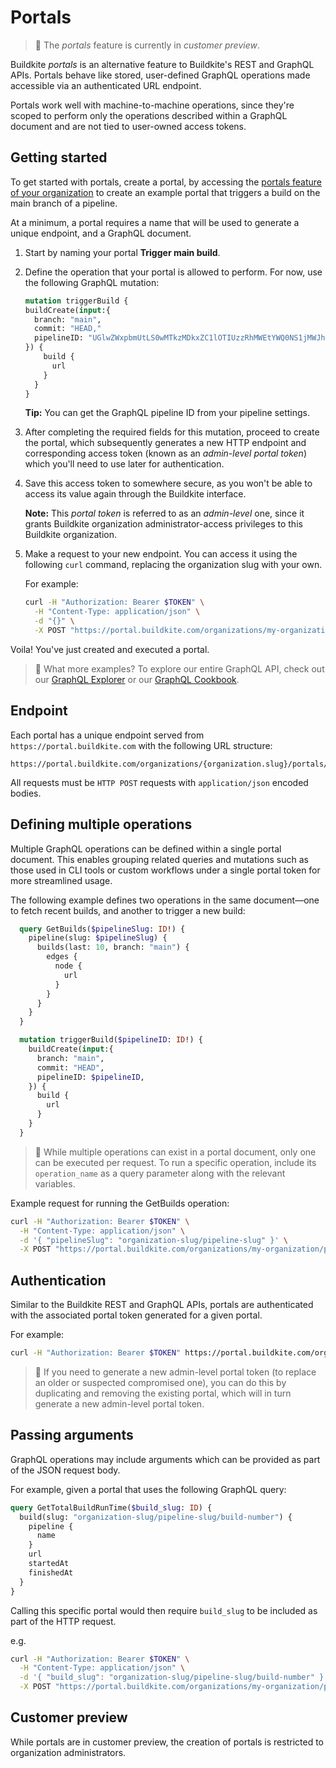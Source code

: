 # Portals

> 📘
> The _portals_ feature is currently in _customer preview_.

Buildkite _portals_ is an alternative feature to Buildkite's REST and GraphQL APIs. Portals behave like stored, user-defined GraphQL operations made accessible via an authenticated URL endpoint.

Portals work well with machine-to-machine operations, since they're scoped to perform only the operations described within a GraphQL document and are not tied to user-owned access tokens.

## Getting started

To get started with portals, create a portal, by accessing the [portals feature of your organization](https://buildkite.com/organizations/~/portals) to create an example portal that triggers a build on the main branch of a pipeline.

At a minimum, a portal requires a name that will be used to generate a unique endpoint, and a GraphQL document.

1. Start by naming your portal **Trigger main build**.

1. Define the operation that your portal is allowed to perform. For now, use the following GraphQL mutation:

    ```graphql
    mutation triggerBuild {
    buildCreate(input:{
      branch: "main",
      commit: "HEAD,"
      pipelineID: "UGlwZWxpbmUtLS0wMTkzMDkxZC1lOTIUzzRhMWEtYWQ0NS1jMWJhNTA2N2RiMzQ=",
    }) {
        build {
          url
        }
      }
    }
    ```

    **Tip:** You can get the GraphQL pipeline ID from your pipeline settings.

1. After completing the required fields for this mutation, proceed to create the portal, which subsequently generates a new HTTP endpoint and corresponding access token (known as an _admin-level portal token_) which you'll need to use later for authentication.

1. Save this access token to somewhere secure, as you won't be able to access its value again through the Buildkite interface.

    **Note:** This _portal token_ is referred to as an _admin-level_ one, since it grants Buildkite organization administrator-access privileges to this Buildkite organization.

1. Make a request to your new endpoint. You can access it using the following `curl` command, replacing the organization slug with your own.

    For example:

    ```sh
    curl -H "Authorization: Bearer $TOKEN" \
      -H "Content-Type: application/json" \
      -d "{}" \
      -X POST "https://portal.buildkite.com/organizations/my-organization/portals/trigger-main-build"
    ```

Voila! You've just created and executed a portal.

>📘 What more examples?
> To explore our entire GraphQL API, check out our [GraphQL Explorer](https://buildkite.com/user/graphql/console) or our [GraphQL Cookbook](https://buildkite.com/docs/apis/graphql/graphql-cookbook).

## Endpoint

Each portal has a unique endpoint served from `https://portal.buildkite.com` with the following URL structure:

```
https://portal.buildkite.com/organizations/{organization.slug}/portals/{portal}
```

All requests must be `HTTP POST` requests with `application/json` encoded bodies.

## Defining multiple operations

Multiple GraphQL operations can be defined within a single portal document. This enables grouping related queries and mutations such as those used in CLI tools or custom workflows under a single portal token for more streamlined usage.

The following example defines two operations in the same document—one to fetch recent builds, and another to trigger a new build:

```graphql
  query GetBuilds($pipelineSlug: ID!) {
    pipeline(slug: $pipelineSlug) {
      builds(last: 10, branch: "main") {
        edges {
          node {
            url
          }
        }
      }
    }
  }

  mutation triggerBuild($pipelineID: ID!) {
    buildCreate(input:{
      branch: "main",
      commit: "HEAD",
      pipelineID: $pipelineID,
    }) {
      build {
        url
      }
    }
  }
```

>📘
> While multiple operations can exist in a portal document, only one can be executed per request. To run a specific operation, include its `operation_name` as a query parameter along with the relevant variables.

Example request for running the GetBuilds operation:

```sh
curl -H "Authorization: Bearer $TOKEN" \
  -H "Content-Type: application/json" \
  -d '{ "pipelineSlug": "organization-slug/pipeline-slug" }' \
  -X POST "https://portal.buildkite.com/organizations/my-organization/portals/portal-slug?operation_name=GetBuilds"
```


## Authentication

Similar to the Buildkite REST and GraphQL APIs, portals are authenticated with the associated portal token generated for a given portal.

For example:

```sh
curl -H "Authorization: Bearer $TOKEN" https://portal.buildkite.com/organizations/my-org/portals/my-portal
```

>📘
> If you need to generate a new admin-level portal token (to replace an older or suspected compromised one), you can do this by duplicating and removing the existing portal, which will in turn generate a new admin-level portal token.

## Passing arguments

GraphQL operations may include arguments which can be provided as part of the JSON request body.

For example, given a portal that uses the following GraphQL query:

```graphql
query GetTotalBuildRunTime($build_slug: ID) {
  build(slug: "organization-slug/pipeline-slug/build-number") {
    pipeline {
      name
    }
    url
    startedAt
    finishedAt
  }
}
```

Calling this specific portal would then require `build_slug` to be included as part of the HTTP request.

e.g.

```sh
curl -H "Authorization: Bearer $TOKEN" \
  -H "Content-Type: application/json" \
  -d '{ "build_slug": "organization-slug/pipeline-slug/build-number" }' \
  -X POST "https://portal.buildkite.com/organizations/my-organization/portals/get-total-build-run-time"
```

## Customer preview

While portals are in customer preview, the creation of portals is restricted to organization administrators.
